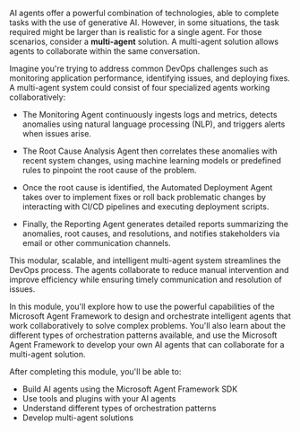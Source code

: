 AI agents offer a powerful combination of technologies, able to complete tasks with the use of generative AI. However, in some situations, the task required might be larger than is realistic for a single agent. For those scenarios, consider a **multi-agent** solution. A multi-agent solution allows agents to collaborate within the same conversation.

Imagine you're trying to address common DevOps challenges such as monitoring application performance, identifying issues, and deploying fixes. A multi-agent system could consist of four specialized agents working collaboratively:

- The Monitoring Agent continuously ingests logs and metrics, detects anomalies using natural language processing (NLP), and triggers alerts when issues arise.

- The Root Cause Analysis Agent then correlates these anomalies with recent system changes, using machine learning models or predefined rules to pinpoint the root cause of the problem.

- Once the root cause is identified, the Automated Deployment Agent takes over to implement fixes or roll back problematic changes by interacting with CI/CD pipelines and executing deployment scripts.

- Finally, the Reporting Agent generates detailed reports summarizing the anomalies, root causes, and resolutions, and notifies stakeholders via email or other communication channels.

This modular, scalable, and intelligent multi-agent system streamlines the DevOps process. The agents collaborate to reduce manual intervention and improve efficiency while ensuring timely communication and resolution of issues.

In this module, you'll explore how to use the powerful capabilities of the Microsoft Agent Framework to design and orchestrate intelligent agents that work collaboratively to solve complex problems. You'll also learn about the different types of orchestration patterns available, and use the Microsoft Agent Framework to develop your own AI agents that can collaborate for a multi-agent solution.

After completing this module, you'll be able to:

- Build AI agents using the Microsoft Agent Framework SDK
- Use tools and plugins with your AI agents
- Understand different types of orchestration patterns
- Develop multi-agent solutions
